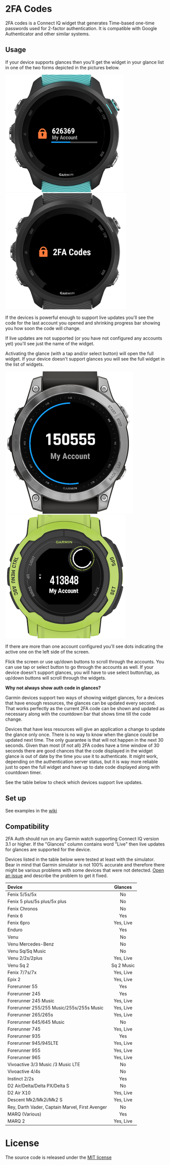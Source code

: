 # 2FA Codes

2FA codes is a Connect IQ widget that generates Time-based one-time passwords used for 2-factor authentication. It is compatible with Google Authenticator and other similar systems.

## Usage


If your device supports glances then you'll get the widget in your glance list in one of the two forms
depicted in the pictures below.

![](img/screens/live-update-glance.png) ![](img/screens/non-live-update-glance.png)

If the devices is powerful enough to support live updates you'll see the code for the last account you
opened and shrinking progress bar showing you how soon the code will change.

If live updates are not supported (or you have not configured any accounts yet) you'll see just the name
of the widget. 

Activating the glance (with a tap and/or select button) will open the full widget. If your device doesn't support glances you will see the full widget in the list of widgets.

![](img/screens/main-widget.png)  ![](img/screens/instinct2.png)

If there are more than one account configured you'll see dots indicating the active one on the left side of the screen.

Flick the screen or use up/down buttons to scroll through the accounts. You can use tap or select button to go through the accounts as well. If your device doesn't support glances, you will have to use select button/tap, as up/down buttons will scroll through the widgets.

**Why not always show auth code in glances?**

Garmin devices support two ways of showing widget glances, for a devices that have enough resources, the glances can be updated every second. That works perfectly as the current 2FA code can be shown and updated as necessary along with the countdown bar that shows time till the code change.

Devices that have less resources will give an application a change to update the glance only once. There is no way to know when the glance could be updated next time. The only guarantee is that will not happen in the next 30 seconds. Given than most (if not all) 2FA codes have a time window of 30 seconds there are good chances that the code displayed in the widget glance is out of date by the time you use it to authenticate. It might work, depending on the authentication server status, but it is way more reliable just to open the full widget and have up to date code displayed along with countdown timer.

See the table below to check which devices support live updates.

## Set up

See examples in the [wiki](https://github.com/uaraven/otpauth-ciq/wiki)

## Compatibility

2FA Auth should run on any Garmin watch supporting Connect IQ version 3.1 or higher. 
If the "Glances" column contains word "Live" then live updates for glances are supported for the device. 

Devices listed in the table below were tested at least with the simulator. Bear in mind that Garmin simulator is not 100% accurate and therefore there might be various problems with some devices that were not detected. [Open an issue]((https://github.com/uaraven/otpauth-ciq/issues)) and describe the problem to get it fixed.


| Device                            | Glances   |
|:----------------------------------|:---------:|
| Fenix 5/5s/5x                     | No        |
| Fenix 5 plus/5s plus/5x plus      | No        |
| Fenix Chronos                     | No        |
| Fenix 6                           | Yes       |
| Fenix 6pro                        | Yes, Live |
| Enduro                            | Yes       |
| Venu                              | No        | 
| Venu Mercedes-Benz                | No        | 
| Venu Sq/Sq Music                  | No        |
| Venu 2/2s/2plus                   | Yes, Live |
| Venu Sq 2|Sq 2 Music              | Yes, Live |   
| Fenix 7/7s/7x                     | Yes, Live |
| Epix 2                            | Yes, Live |
| Forerunner 55                     | Yes       |
| Forerunner 245                    | Yes       |
| Forerunner 245 Music              | Yes, Live |
| Forerunner 255/255 Music/255s/255s Music | Yes, Live |
| Forerunner 265/265s               | Yes, Live |
| Forerunner 645/645 Music          | No        |
| Forerunner 745                    | Yes, Live |
| Forerunner 935                    | Yes       |
| Forerunner 945/945LTE             | Yes, Live |
| Forerunner 955                    | Yes, Live |
| Forerunner 965                    | Yes, Live | 
| Vivoactive 3/3 Music /3 Music LTE | No        |
| Vivoactive 4/4s                   | No        |
| Instinct 2/2s                     | Yes       |
| D2 Air/Delta/Delta PX/Delta S     | No        |
| D2 Air X10                        | Yes, Live |
| Descent Mk2/Mk2i/Mk2 S            | Yes, Live |
| Rey, Darth Vader, Captain Marvel, First Avenger       | No        |
| MARQ (Various)                    | Yes       |
| MARQ 2                            | Yes, Live |


# License

The source code is released under the [MIT license](license.md)
